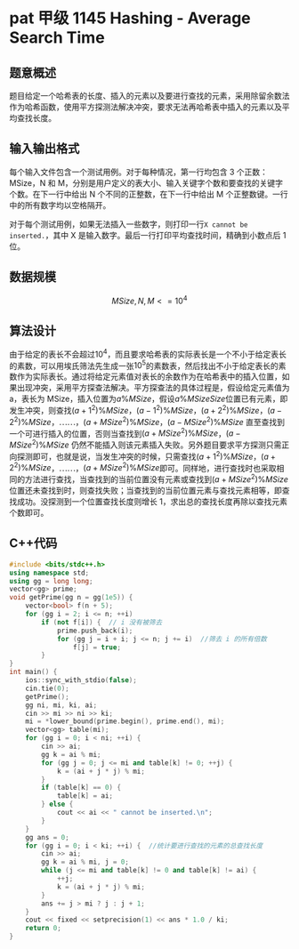 # pat 甲级 1145 Hashing - Average Search Time

## 题意概述

题目给定一个哈希表的长度、插入的元素以及要进行查找的元素，采用除留余数法作为哈希函数，使用平方探测法解决冲突，要求无法再哈希表中插入的元素以及平均查找长度。

## 输入输出格式

每个输入文件包含一个测试用例。对于每种情况，第一行均包含 3 个正数：MSize，N 和 M，分别是用户定义的表大小、输入关键字个数和要查找的关键字个数。在下一行中给出 N 个不同的正整数，在下一行中给出 M 个正整数键。一行中的所有数字均以空格隔开。

对于每个测试用例，如果无法插入一些数字，则打印一行`X cannot be inserted.`，其中 X 是输入数字。最后一行打印平均查找时间，精确到小数点后 1 位。

## 数据规模

$$MSize,N,M<=10^4$$

## 算法设计

由于给定的表长不会超过$10^4$，而且要求哈希表的实际表长是一个不小于给定表长的素数，可以用埃氏筛法先生成一张$10^5$的素数表，然后找出不小于给定表长的素数作为实际表长。通过将给定元素值对表长的余数作为在哈希表中的插入位置，如果出现冲突，采用平方探查法解决。平方探查法的具体过程是，假设给定元素值为 a，表长为 MSize，插入位置为$a\%MSize$，假设$a\%MSizeSize$位置已有元素，即发生冲突，则查找$(a+1^2)\%MSize$，$(a-1^2)\%MSize$，$(a+2^2)\%MSize$，$(a-2^2)\%MSize$，$\cdots\cdots$，$(a+MSize^2)\%MSize$，$(a-MSize^2)\%MSize$ 直至查找到一个可进行插入的位置，否则当查找到$(a+MSize^2)\%MSize$，$(a-MSize^2)\%MSize$ 仍然不能插入则该元素插入失败。另外题目要求平方探测只需正向探测即可，也就是说，当发生冲突的时候，只需查找$(a+1^2)\%MSize$，$(a+2^2)\%MSize$，$\cdots\cdots$，$(a+MSize^2)\%MSize$即可。同样地，进行查找时也采取相同的方法进行查找，当查找到的当前位置没有元素或查找到$(a+MSize^2)\%MSize$位置还未查找到时，则查找失败；当查找到的当前位置元素与查找元素相等，即查找成功。没探测到一个位置查找长度则增长 1，求出总的查找长度再除以查找元素个数即可。

## C++代码

```cpp
#include <bits/stdc++.h>
using namespace std;
using gg = long long;
vector<gg> prime;
void getPrime(gg n = gg(1e5)) {
    vector<bool> f(n + 5);
    for (gg i = 2; i <= n; ++i)
        if (not f[i]) {  // i 没有被筛去
            prime.push_back(i);
            for (gg j = i + i; j <= n; j += i)  //筛去 i 的所有倍数
                f[j] = true;
        }
}
int main() {
    ios::sync_with_stdio(false);
    cin.tie(0);
    getPrime();
    gg ni, mi, ki, ai;
    cin >> mi >> ni >> ki;
    mi = *lower_bound(prime.begin(), prime.end(), mi);
    vector<gg> table(mi);
    for (gg i = 0; i < ni; ++i) {
        cin >> ai;
        gg k = ai % mi;
        for (gg j = 0; j <= mi and table[k] != 0; ++j) {
            k = (ai + j * j) % mi;
        }
        if (table[k] == 0) {
            table[k] = ai;
        } else {
            cout << ai << " cannot be inserted.\n";
        }
    }
    gg ans = 0;
    for (gg i = 0; i < ki; ++i) {  //统计要进行查找的元素的总查找长度
        cin >> ai;
        gg k = ai % mi, j = 0;
        while (j <= mi and table[k] != 0 and table[k] != ai) {
            ++j;
            k = (ai + j * j) % mi;
        }
        ans += j > mi ? j : j + 1;
    }
    cout << fixed << setprecision(1) << ans * 1.0 / ki;
    return 0;
}
```
